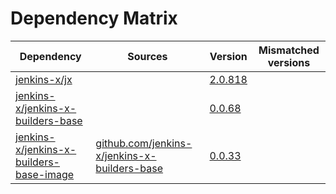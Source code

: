 # Dependency Matrix

Dependency | Sources | Version | Mismatched versions
---------- | ------- | ------- | -------------------
[jenkins-x/jx](https://github.com/jenkins-x/jx) |  | [2.0.818](https://github.com/jenkins-x/jx/releases/tag/v2.0.818) | 
[jenkins-x/jenkins-x-builders-base](https://github.com/jenkins-x/jenkins-x-builders-base) |  | [0.0.68](https://github.com/jenkins-x/jenkins-x-builders-base/releases/tag/v0.0.68) | 
[jenkins-x/jenkins-x-builders-base-image](https://github.com/jenkins-x/jenkins-x-builders-base-image) | [github.com/jenkins-x/jenkins-x-builders-base](https://github.com/jenkins-x/jenkins-x-builders-base.git) | [0.0.33]() | 
